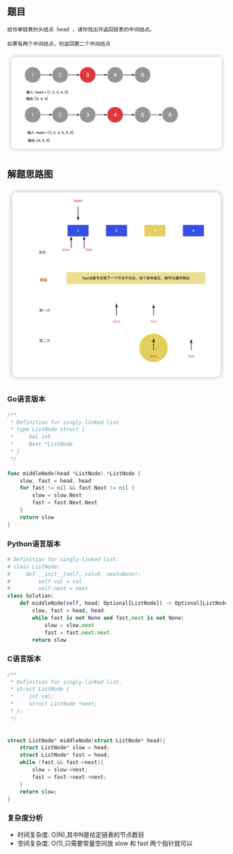 <!--
 * @Date: 2023-02-28 13:51:28
 * @Author: Bruce
 * @Description: 
-->
## 题目

```
给你单链表的头结点 head ，请你找出并返回链表的中间结点。

如果有两个中间结点，则返回第二个中间结点
```

<img src="./../images/simple/876.png">

## 解题思路图

<img src="./../images/simple/solve_876.png">

### **Go语言版本**

```Go
/**
 * Definition for singly-linked list.
 * type ListNode struct {
 *     Val int
 *     Next *ListNode
 * }
 */

func middleNode(head *ListNode) *ListNode {
    slow, fast = head, head
    for fast != nil && fast.Next != nil {
        slow = slow.Next
        fast = fast.Next.Next
    }
    return slow
}
```

### **Python语言版本**

```Python
# Definition for singly-linked list.
# class ListNode:
#     def __init__(self, val=0, next=None):
#         self.val = val
#         self.next = next
class Solution:
    def middleNode(self, head: Optional[ListNode]) -> Optional[ListNode]:
        slow, fast = head, head
        while fast is not None and fast.next is not None:
            slow = slow.next
            fast = fast.next.next
        return slow
```

### **C语言版本**

```C
/**
 * Definition for singly-linked list.
 * struct ListNode {
 *     int val;
 *     struct ListNode *next;
 * };
 */


struct ListNode* middleNode(struct ListNode* head){
    struct ListNode* slow = head;
    struct ListNode* fast = head;
    while (fast && fast->next){
        slow = slow->next;
        fast = fast->next->next;
    }
    return slow;
}
```

### **复杂度分析**
- 时间复杂度: O(N),其中N是给定链表的节点数目
- 空间复杂度: O(1),只需要常量空间放 slow 和 fast 两个指针就可以

